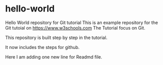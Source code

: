 # hello-world
Hello World repository for Git tutorial
This is an example repository for the Git tutoial on https://www.w3schools.com
The Tutorial focus on Git.

This repository is built step by step in the tutorial.

It now includes the steps for github.

Here I am adding one new line for Readmd file.
